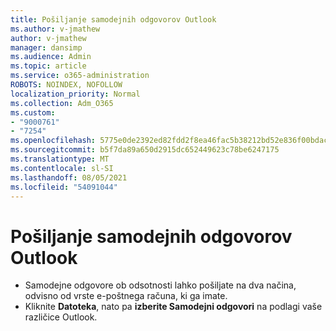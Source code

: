```yaml
---
title: Pošiljanje samodejnih odgovorov Outlook
ms.author: v-jmathew
author: v-jmathew
manager: dansimp
ms.audience: Admin
ms.topic: article
ms.service: o365-administration
ROBOTS: NOINDEX, NOFOLLOW
localization_priority: Normal
ms.collection: Adm_O365
ms.custom:
- "9000761"
- "7254"
ms.openlocfilehash: 5775e0de2392ed82fdd2f8ea46fac5b38212bd52e836f00bdac68b24e31639ba
ms.sourcegitcommit: b5f7da89a650d2915dc652449623c78be6247175
ms.translationtype: MT
ms.contentlocale: sl-SI
ms.lasthandoff: 08/05/2021
ms.locfileid: "54091044"
---
```

# <a name="sending-automatic-replies-from-outlook"></a>Pošiljanje samodejnih odgovorov Outlook

- Samodejne odgovore ob odsotnosti lahko pošiljate na dva načina, odvisno od vrste e-poštnega računa, ki ga imate.
- Kliknite **Datoteka**, nato pa **izberite Samodejni odgovori** na podlagi vaše različice Outlook.
